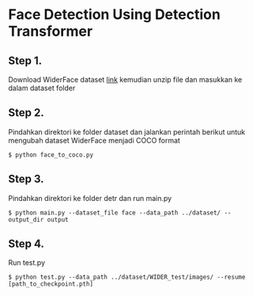 # Face Detection Using Detection Transformer

## Step 1.
Download WiderFace dataset [link](http://shuoyang1213.me/WIDERFACE/) kemudian unzip file dan masukkan ke dalam dataset folder

## Step 2.
Pindahkan direktori ke folder dataset dan jalankan perintah berikut untuk mengubah dataset WiderFace menjadi COCO format
```
$ python face_to_coco.py
```

## Step 3.
Pindahkan direktori ke folder detr dan run main.py
```
$ python main.py --dataset_file face --data_path ../dataset/ --output_dir output
```

## Step 4.
Run test.py
```
$ python test.py --data_path ../dataset/WIDER_test/images/ --resume [path_to_checkpoint.pth]
```

